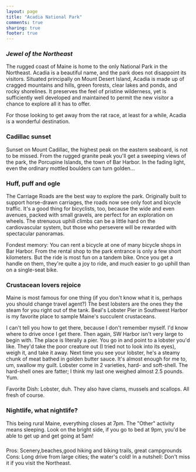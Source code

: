 ```yaml
---
layout: page
title: "Acadia National Park"
comments: true
sharing: true
footer: true
---
```

<h3><em>Jewel of the Northeast</em></h3>

The rugged coast of Maine is home to the only National Park in the Northeast. Acadia is a beautiful name, and the park does not disappoint its visitors. Situated principally on Mount Desert Island, Acadia is made up of cragged mountains and hills, green forests, clear lakes and ponds, and rocky shorelines. It preserves the feel of pristine wilderness, yet is sufficiently well developed and maintained to permit the new visitor a chance to explore all it has to offer.

For those looking to get away from the rat race, at least for a while, Acadia is a wonderful destination.

<h3>Cadillac sunset</h3>

Sunset on Mount Cadillac, the highest peak on the eastern seaboard, is not to be missed. From the rugged granite peak you'll get a sweeping views of the park, the Porcupine Islands, the town of Bar Harbor. In the fading light, even the ordinary mottled boulders can turn golden...

<h3>Huff, puff and ogle</h3>

The Carriage Roads are the best way to explore the park. Originally built to support horse-drawn carriages, the roads now see only foot and bicycle traffic. It's a good thing for bicyclists, too, because the wide and even avenues, packed with small gravels, are perfect for an exploration on wheels. The strenuous uphill climbs can be a little hard on the cardiovascular system, but those who persevere will be rewarded with spectacular panoramas. 

Fondest memory: You can rent a bicycle at one of many bicycle shops in Bar Harbor. From the rental shop to the park entrance is only a few short kilometers. But the ride is most fun on a tandem bike. Once you get a handle on them, they're quite a joy to ride, and much easier to go uphill than on a single-seat bike.

<h3>Crustacean lovers rejoice</h3>

Maine is most famous for one thing (if you don't know what it is, perhaps you should change travel agent?) The best lobsters are the ones they the steam for you right out of the tank. Beal's Lobster Pier in Southwest Harbor is my favorite place to sample Maine's succulent crustaceans.

I can't tell you how to get there, because I don't remember myself. I'd know where to drive once I get there. Then again, SW Harbor isn't very large to begin with. The place is literally a pier. You go in and point to a lobster you'd like. They'd take the poor creature out (I tried not to look into its eyes), weigh it, and take it away. Next time you see your lobster, he's a steamy chunk of meat bathed in golden butter sauce. It's almost enough for me to, um, swallow my guilt. Lobster come in 2 varieties, hard- and soft-shell. The hard-shell ones are fatter; I think my last one weighed almost 2.5 pounds. Yum. 

Favorite Dish: Lobster, duh. They also have clams, mussels and scallops. All fresh of course.

<h3>Nightlife, what nightlife?</h3>

This being rural Maine, everything closes at 7pm. The "Other" activity means sleeping. Look on the bright side, if you go to bed at 9pm, you'd be able to get up and get going at 5am!

<h3></h3>

<h3></h3>


Pros: Scenery,beaches,good hiking and biking trails, great campgrounds
Cons: Long drive from large cities; the water's cold!
In a nutshell: Don't miss it if you visit the Northeast.
